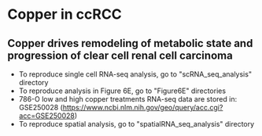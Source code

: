 # Copper in ccRCC
## Copper drives remodeling of metabolic state and progression of clear cell renal cell carcinoma
* To reproduce  single cell RNA-seq analysis, go to "scRNA_seq_analysis" directory
* To reproduce analysis in Figure 6E, go to "Figure6E" directories
* 786-O low and high copper treatments RNA-seq data are stored in: GSE250028 (https://www.ncbi.nlm.nih.gov/geo/query/acc.cgi?acc=GSE250028)
* To reproduce  spatial analysis, go to "spatialRNA_seq_analysis" directory